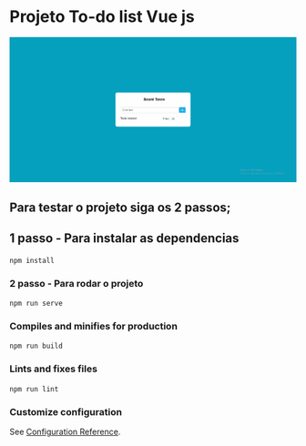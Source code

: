 # Projeto To-do list Vue js

<img src="gif projeto vue js.gif" alt="exemplo imagem">

## Para testar o projeto siga os 2 passos; 

## 1 passo - Para instalar as dependencias
```
npm install
```

### 2 passo - Para rodar o projeto
```
npm run serve
```

### Compiles and minifies for production
```
npm run build
```

### Lints and fixes files
```
npm run lint
```

### Customize configuration
See [Configuration Reference](https://cli.vuejs.org/config/).
